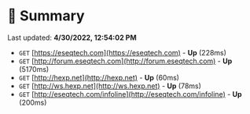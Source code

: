 # 📖 Summary
Last updated: **4/30/2022, 12:54:02 PM**

- `GET` [https://eseqtech.com](https://eseqtech.com) - **Up** (228ms)
- `GET` [http://forum.eseqtech.com](http://forum.eseqtech.com) - **Up** (5170ms)
- `GET` [http://hexp.net](http://hexp.net) - **Up** (60ms)
- `GET` [http://ws.hexp.net](http://ws.hexp.net) - **Up** (78ms)
- `GET` [http://eseqtech.com/infoline](http://eseqtech.com/infoline) - **Up** (200ms)
